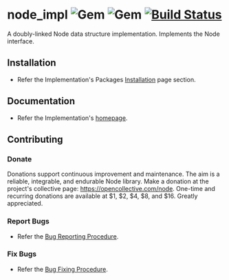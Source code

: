 # node_impl ![Gem](https://img.shields.io/gem/v/node_impl) ![Gem](https://img.shields.io/gem/dt/node_impl) [![Build Status](https://travis-ci.com/Diligent-Software-LLC/node_impl.svg?branch=master)](https://travis-ci.com/Diligent-Software-LLC/node_impl)

A doubly-linked Node data structure implementation. Implements the Node
 interface.

## Installation

- Refer the Implementation's Packages 
[Installation](https://docs.diligentsoftware.org/node-1/packages#implementation_installation) 
page section.

## Documentation

- Refer the Implementation's 
[homepage](https://docs.diligentsoftware.org/node-1/implementation).

## Contributing

### Donate

Donations support continuous improvement and maintenance. The aim is a reliable,
integrable, and endurable Node library. Make a donation at the project's 
collective page: https://opencollective.com/node. One-time and recurring 
donations are available at $1, $2, $4, $8, and $16. Greatly appreciated.

### Report Bugs

- Refer the [Bug Reporting Procedure](https://github.com/Diligent-Software-LLC/node_impl/issues/1).

### Fix Bugs

- Refer the [Bug Fixing Procedure](https://github.com/Diligent-Software-LLC/node_impl/issues/2).
